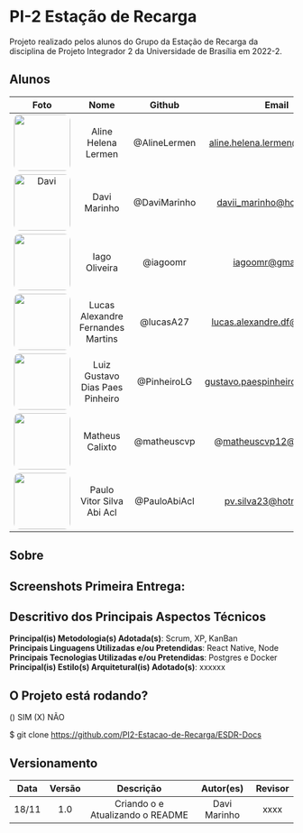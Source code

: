 # PI-2 Estação de Recarga
Projeto realizado pelos alunos do Grupo da Estação de Recarga da disciplina de Projeto Integrador 2 da Universidade de Brasília em 2022-2.


## Alunos
| Foto | Nome | Github | Email | Matricula |
|:--:|:--:|:--:|:--:|:--:|
|<img width="100px" style="border-radius:10%" src="https://github.com/AlineLermen.png" alt="">|Aline Helena Lermen|@AlineLermen|aline.helena.lermen@gmail.com|180011961|
|<img width="100px" style="border-radius:10%" src="https://github.com/DaviMarinho.png" alt="Davi">|Davi Marinho|@DaviMarinho|davii_marinho@hotmail.com|190026600|
|<img width="100px" style="border-radius:10%" src="https://github.com/iagoomr.png" alt="">|Iago Oliveira|@iagoomr|iagoomr@gmail.com|160124735|
|<img width="100px" style="border-radius:10%" src="https://github.com/lucasA27.png" alt="">| Lucas Alexandre Fernandes Martins |@lucasA27 | lucas.alexandre.df@gmail.com | 150136862 |
|<img width="100px" style="border-radius:10%" src="https://github.com/PinheiroLG.png" alt="">| Luiz Gustavo Dias Paes Pinheiro |@PinheiroLG | gustavo.paespinheiro@gmail.com | 140169784 |
|<img width="100px" style="border-radius:10%" src="https://github.com/matheuscvp.png" alt="">|Matheus Calixto|@matheuscvp |@matheuscvp12@gmail.com | 190055201 |
|<img width="100px" style="border-radius:10%" src="https://github.com/PauloAbiAcl.png" alt="">|Paulo Vitor Silva Abi Acl |@PauloAbiAcl | pv.silva23@hotmail.com | 190047968|

## Sobre 


## Screenshots Primeira Entrega:

<!-- ![](assets/img/.png)

<h4 align = "center"></h6>
<h4 align = "center"></h6>

![](assets/img/.png)

<h4 align = "center"></h6>
<h4 align = "center"></h6>

## Screenshots Segunda Entrega:

![](assets/img/.png)

<h4 align = "center"></h6>
<h4 align = "center"></h6>

![](assets/img/.png)

<h4 align = "center"></h6>
<h4 align = "center"></h6>

## Screenshots Terceira Entrega:

![](assets/img/.png)

<h4 align = "center"></h6>
<h4 align = "center"></h6>

![](assets/img/.png)

<h4 align = "center"></h6>
<h4 align = "center"></h6>-->


## Descritivo dos Principais Aspectos Técnicos 
**Principal(is) Metodologia(s) Adotada(s)**: Scrum, XP, KanBan<br>
**Principais Linguagens Utilizadas e/ou Pretendidas**: React Native, Node <br>
**Principais Tecnologias Utilizadas e/ou Pretendidas**: Postgres e Docker<br>
**Principal(is) Estilo(s) Arquitetural(is) Adotado(s)**: xxxxxx<br>

## O Projeto está rodando?
() SIM
(X) NÃO

$ git clone https://github.com/PI2-Estacao-de-Recarga/ESDR-Docs

## Versionamento

| Data |Versão| Descrição | Autor(es) | Revisor |
|:----:|:----:|:---------:|:-----:|:-----:|
| 18/11 |  1.0  | Criando o e Atualizando o README | Davi Marinho | xxxx |